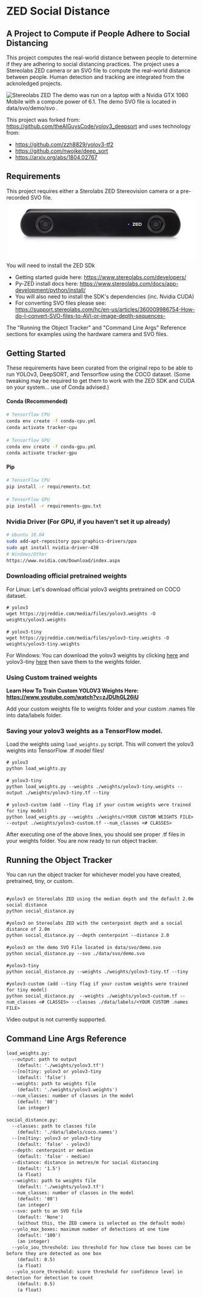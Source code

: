 # ZED Social Distance
## A Project to Compute if People Adhere to Social Distancing

This project computes the real-world distance between people to determine if they are adhering to social distancing practices. The project uses a Stereolabs ZED camera or an SVO file to compute the real-world distance between people. Human detection and tracking are integrated from the acknoledged projects.

![Stereolabs ZED](data/helpers/demo.gif)
The demo was run on a laptop with a Nvidia GTX 1060 Mobile with a compute power of 6.1. The demo SVO file is located in data/svo/demo/svo .


This project was forked from: https://github.com/theAIGuysCode/yolov3_deepsort
and uses technology from:
 - https://github.com/zzh8829/yolov3-tf2
 - https://github.com/nwojke/deep_sort
 - https://arxiv.org/abs/1804.02767


## Requirements
This project requires either a Sterolabs ZED Stereovision camera or a pre-recorded SVO file.
![Stereolabs ZED](data/helpers/zed.jpg)
You will need to install the ZED SDk
 - Getting started guide here: https://www.stereolabs.com/developers/
 - Py-ZED install docs here: https://www.stereolabs.com/docs/app-development/python/install/
 - You will also need to install the SDK's dependencies (inc. Nvidia CUDA)
 - For converting SVO files please see: https://support.stereolabs.com/hc/en-us/articles/360009986754-How-do-I-convert-SVO-files-to-AVI-or-image-depth-sequences-

The "Running the Object Tracker" and "Command Line Args" Reference sections for examples using the hardware camera and SVO files.


## Getting Started 
These requirements have been curated from the original repo to be able to run YOLOv3, DeepSORT, and Tensorflow using the COCO dataset. (Some tweaking may be required to get them to work with the ZED SDK and CUDA on your system... use of Conda advised.)

#### Conda (Recommended)

```bash
# Tensorflow CPU
conda env create -f conda-cpu.yml
conda activate tracker-cpu

# Tensorflow GPU
conda env create -f conda-gpu.yml
conda activate tracker-gpu
```

#### Pip
```bash
# TensorFlow CPU
pip install -r requirements.txt

# TensorFlow GPU
pip install -r requirements-gpu.txt
```

### Nvidia Driver (For GPU, if you haven't set it up already)
```bash
# Ubuntu 18.04
sudo add-apt-repository ppa:graphics-drivers/ppa
sudo apt install nvidia-driver-430
# Windows/Other
https://www.nvidia.com/Download/index.aspx
```
### Downloading official pretrained weights
For Linux: Let's download official yolov3 weights pretrained on COCO dataset. 

```
# yolov3
wget https://pjreddie.com/media/files/yolov3.weights -O weights/yolov3.weights

# yolov3-tiny
wget https://pjreddie.com/media/files/yolov3-tiny.weights -O weights/yolov3-tiny.weights
```
For Windows:
You can download the yolov3 weights by clicking [here](https://pjreddie.com/media/files/yolov3.weights) and yolov3-tiny [here](https://pjreddie.com/media/files/yolov3-tiny.weights) then save them to the weights folder.

### Using Custom trained weights
<strong> Learn How To Train Custom YOLOV3 Weights Here: https://www.youtube.com/watch?v=zJDUhGL26iU </strong>

Add your custom weights file to weights folder and your custom .names file into data/labels folder.
  
### Saving your yolov3 weights as a TensorFlow model.
Load the weights using `load_weights.py` script. This will convert the yolov3 weights into TensorFlow .tf model files!

```
# yolov3
python load_weights.py

# yolov3-tiny
python load_weights.py --weights ./weights/yolov3-tiny.weights --output ./weights/yolov3-tiny.tf --tiny

# yolov3-custom (add --tiny flag if your custom weights were trained for tiny model)
python load_weights.py --weights ./weights/<YOUR CUSTOM WEIGHTS FILE> --output ./weights/yolov3-custom.tf --num_classes <# CLASSES>
```

After executing one of the above lines, you should see proper .tf files in your weights folder. You are now ready to run object tracker.

## Running the Object Tracker
You can run the object tracker for whichever model you have created, pretrained, tiny, or custom.
```

#yolov3 on Stereolabs ZED using the median depth and the default 2.0m social distance
python social_distance.py

#yolov3 on Stereolabs ZED with the centerpoint depth and a social distance of 2.0m
python social_distance.py --depth centerpoint --distance 2.0

#yolov3 on the demo SVO File located in data/svo/demo.svo
python social_distance.py --svo ./data/svo/demo.svo

#yolov3-tiny 
python social_distance.py --weights ./weights/yolov3-tiny.tf --tiny

#yolov3-custom (add --tiny flag if your custom weights were trained for tiny model)
python social_distance.py  --weights ./weights/yolov3-custom.tf --num_classes <# CLASSES> --classes ./data/labels/<YOUR CUSTOM .names FILE>
```
Video output is not currently supported.

## Command Line Args Reference
```
load_weights.py:
  --output: path to output
    (default: './weights/yolov3.tf')
  --[no]tiny: yolov3 or yolov3-tiny
    (default: 'false')
  --weights: path to weights file
    (default: './weights/yolov3.weights')
  --num_classes: number of classes in the model
    (default: '80')
    (an integer)
    
social_distance.py:
  --classes: path to classes file
    (default: './data/labels/coco.names')
  --[no]tiny: yolov3 or yolov3-tiny
    (default: 'false' - yolov3)
  --depth: centerpoint or median
    (default: 'false' - median)
  --distance: distance in metres/m for social distancing
    (default: '1.5')
    (a float)
  --weights: path to weights file
    (default: './weights/yolov3.tf')
  --num_classes: number of classes in the model
    (default: '80')
    (an integer)
  --svo: path to an SVO file
    (default: 'None')
    (without this, the ZED camera is selected as the default mode)
  --yolo_max_boxes: maximum number of detections at one time
    (default: '100')
    (an integer)
  --yolo_iou_threshold: iou threshold for how close two boxes can be before they are detected as one box
    (default: 0.5)
    (a float)
  --yolo_score_threshold: score threshold for confidence level in detection for detection to count
    (default: 0.5)
    (a float)
```

